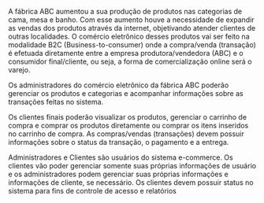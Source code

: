 A fábrica ABC aumentou a sua produção de produtos nas categorias de cama, mesa e banho. Com esse aumento houve a necessidade de expandir as vendas dos produtos através da internet, objetivando atender clientes de outras localidades. O comércio eletrônico desses produtos vai ser feito na modalidade B2C (Business-to-consumer) onde a compra/venda (transação) é efetuada diretamente entre a empresa produtora/vendedora (ABC) e o consumidor final/cliente, ou seja, a forma de comercialização online será o varejo.
       
Os administradores do comércio eletrônico da fábrica ABC poderão gerenciar os produtos e categorias e acompanhar informações sobre as transações feitas no sistema.
       
Os clientes finais poderão visualizar os produtos, gerenciar o carrinho de compra e comprar os produtos diretamente ou comprar os itens inseridos no carrinho de compra. As compras/vendas (transações) devem possuir informações sobre o status da transação, o pagamento e a entrega.
       
Administradores e Clientes são usuários do sistema e-commerce. Os clientes vão poder gerenciar somente suas próprias informações de usuário e os administradores podem gerenciar suas próprias informações e informações de cliente, se necessário. Os clientes devem possuir status no sistema para fins de controle de acesso e relatórios